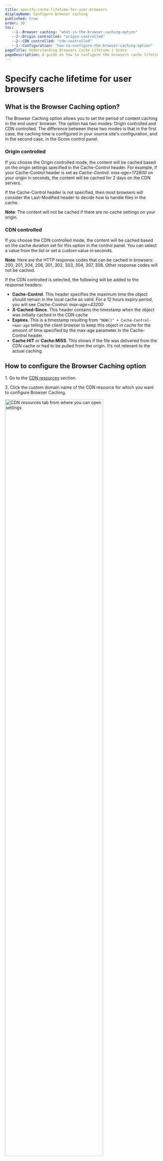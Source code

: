 ```yaml
---
title: specify-cache-lifetime-for-user-browsers
displayName: Configure browser caching
published: true
order: 30
toc:
   --1--Browser caching: "what-is-the-browser-caching-option"
   --2--Origin controlled: "origin-controlled"
   --2--CDN controlled: "cdn-controlled"
   --1--Configuration: "how-to-configure-the-browser-caching-option"
pageTitle: Understanding Browsers Cache Lifetime | Gcore
pageDescription: A guide on how to configure the browsers cache lifetime on the origin or CDN side.
---
```

# Specify cache lifetime for user browsers

## What is the Browser Caching option?

The Browser Caching option allows you to set the period of content caching in the end users' browser. The option has two modes: Origin controlled and CDN controlled. The difference between these two modes is that in the first case, the caching time is configured in your source site's configuration, and in the second case, in the Gcore control panel.

### Origin controlled

If you choose the Origin controlled mode, the content will be cached based on the origin settings specified in the Cache-Control header. For example, if your Cache-Control header is set as *Cache-Control: max-age=172800* on your origin in seconds, the content will be cached for 2 days on the CDN servers.

If the Cache-Control header is not specified, then most browsers will consider the Last-Modified header to decide how to handle files in the cache. 

**Note**: The content will not be cached if there are no cache settings on your origin. 

### CDN controlled

If you choose the CDN controlled mode, the content will be cached based on the cache duration set for this option in the control panel. You can select a value from the list or set a custom value in seconds.

**Note**: Here are the HTTP response codes that can be cached in browsers: 200, 201, 204, 206, 301, 302, 303, 304, 307, 308. Other response codes will not be cached.

If the CDN controlled is selected, the following will be added to the response headers:

- **Cache-Control**. This header specifies the maximum time the object should remain in the local cache as valid. For a 12 hours expiry period, you will see *Cache-Control: max-age=43200*
- **X-Cached-Since**. This header contains the timestamp when the object was initially cached in the CDN cache
- **Expires**. This is a timestamp resulting from ```"NOW()" + Cache-Control->max-age``` telling the client browser to keep this object in cache for the amount of time specified by the max-age parameter in the Cache-Control header.
- **Cache:HIT** or **Cache:MISS**. This shows if the file was delivered from the CDN cache or had to be pulled from the origin. It’s not relevant to the actual caching.

## How to configure the Browser Caching option

1\. Go to the <a href="https://cdn.gcore.com/" target="_blank">CDN resources</a> section.

2\. Click the custom domain name of the CDN resource for which you want to configure Browser Caching.

<img src="https://assets.gcore.pro/docs/cdn/cdn-resource-options/cache/specify-cache-lifetime-for-user-browsers/browser-caching-10.png" alt="CDN resources tab from where you can open settings" width="80%">

The new page opens. Perform the remaining steps there.

<img src="https://assets.gcore.pro/docs/cdn/cdn-resource-options/cache/specify-cache-lifetime-for-user-browsers/browser-caching-20.png" alt="Configure Browser Caching Option">

3\. Click on the **Cache** and then select the **Browser Caching** option. 

4\. Toggle on **Enable browser caching**.

5\. Select Origin controlled or CDN controlled in the list. If you set Origin controlled, the configuration is complete; continue to step six. If you select CDN controlled, follow the instructions in the expandable block. 

<expandable-element title="Configure CDN controlled mode">
Choose one of the options from the list. The recommended value is four days.

<img src="https://assets.gcore.pro/docs/cdn/cdn-resource-options/cache/specify-cache-lifetime-for-user-browsers/" alt="CDN origin configuration/browser-caching-30.png" width="80%">

You can also choose “Custom value” to set an expiry period not presented in the list. For the custom value, you should specify the expiry period in seconds. For instance, if you want to cache content for one day, you need to enter 86400, as there are 86400 seconds in a day.

<img src="https://assets.gcore.pro/docs/cdn/cdn-resource-options/cache/specify-cache-lifetime-for-user-browsers/" alt="CDN origin configuration/browser-caching-40.png" width="80%">

</expandable-element>

6\. Save changes. 